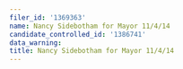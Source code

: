 ```yaml
---
filer_id: '1369363'
name: Nancy Sidebotham for Mayor 11/4/14
candidate_controlled_id: '1386741'
data_warning:
title: Nancy Sidebotham for Mayor 11/4/14
---
```

